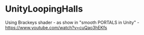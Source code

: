 # UnityLoopingHalls

Using Brackeys shader - as show in "smooth PORTALS in Unity" - https://www.youtube.com/watch?v=cuQao3hEKfs